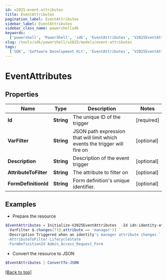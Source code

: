 ```yaml
---
id: v2025-event-attributes
title: EventAttributes
pagination_label: EventAttributes
sidebar_label: EventAttributes
sidebar_class_name: powershellsdk
keywords:
  ['powershell', 'PowerShell', 'sdk', 'EventAttributes', 'V2025EventAttributes']
slug: /tools/sdk/powershell/v2025/models/event-attributes
tags:
  ['SDK', 'Software Development Kit', 'EventAttributes', 'V2025EventAttributes']
---
```


# EventAttributes

## Properties

| Name | Type | Description | Notes |
| --- | --- | --- | --- |
| **Id** | **String** | The unique ID of the trigger | [required] |
| **VarFilter** | **String** | JSON path expression that will limit which events the trigger will fire on | [optional] |
| **Description** | **String** | Description of the event trigger | [optional] |
| **AttributeToFilter** | **String** | The attribute to filter on | [optional] |
| **FormDefinitionId** | **String** | Form definition's unique identifier. | [optional] |

## Examples

- Prepare the resource

```powershell
$EventAttributes = Initialize-V2025EventAttributes  -Id idn:identity-attributes-changed `
 -VarFilter $.changes[?(@.attribute == 'manager')] `
 -Description Triggered when an identity's manager attribute changes `
 -AttributeToFilter LifecycleState `
 -FormDefinitionId Admin_Access_Request_Form
```

- Convert the resource to JSON

```powershell
$EventAttributes | ConvertTo-JSON
```

[[Back to top]](#)
